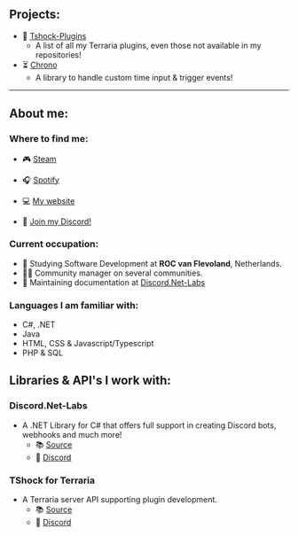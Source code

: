 ## Projects:

* 📑 [Tshock-Plugins](https://github.com/Rozen4334/Tshock-plugins)
  * A list of all my Terraria plugins, even those not available in my repositories!
* ⏳ [Chrono](https://github.com/Rozen4334/Chrono)
  * A library to handle custom time input & trigger events!

----

## About me:

### Where to find me:
* 🎮 [Steam](https://steamcommunity.com/id/Rozen4334/)
* 🎧 [Spotify](https://open.spotify.com/user/a.tdb_?si=3bd7bb95ad8e4bdd)
* 💻 [My website](https://rozen.one)

* 🔗 [Join my Discord!](https://pixelgalactic.com/discord)

### Current occupation:
* 🏫 Studying Software Development at **ROC van Flevoland**, Netherlands.
* 👨‍💼 Community manager on several communities.
* 📃 Maintaining documentation at [Discord.Net-Labs](https://github.com/Discord-Net-Labs/Discord.Net-Labs)

### Languages I am familiar with:
* C#, .NET
* Java 
* HTML, CSS & Javascript/Typescript
* PHP & SQL

## Libraries & API's I work with:

### Discord.Net-Labs
* A .NET Library for C# that offers full support in creating Discord bots, webhooks and much more!
  * 📚 [Source](https://github.com/Discord-Net-Labs/Discord.Net-Labs)
  * 🔗 [Discord](https://invite.discord-net-labs.com)

### TShock for Terraria
* A Terraria server API supporting plugin development.
  * 📚 [Source](https://github.com/Pryaxis/TShock)
  * 🔗 [Discord](https://discord.com/invite/Cav9nYX)
